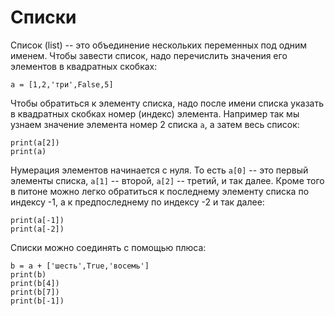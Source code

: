 # Списки

Список (list) -- это объединение нескольких переменных под одним именем. Чтобы завести список, надо перечислить значения его элементов в квадратных скобках:

    a = [1,2,'три',False,5]

Чтобы обратиться к элементу списка, надо после имени списка указать в квадратных скобках номер (индекс) элемента. Например так мы узнаем значение элемента номер 2 списка ```a```, а затем весь список:

    print(a[2])
    print(a)

Нумерация элементов начинается с нуля. То есть ```a[0]``` -- это первый элементы списка, ```a[1]``` -- второй, ```a[2]``` -- третий, и так далее. Кроме того в питоне можно легко обратиться к последнему элементу списка по индексу -1, а к предпоследнему по индексу -2 и так далее:

    print(a[-1])
    print(a[-2])

Списки можно соединять с помощью плюса:

    b = a + ['шесть',True,'восемь']
    print(b)
    print(b[4])
    print(b[7])
    print(b[-1])
    
